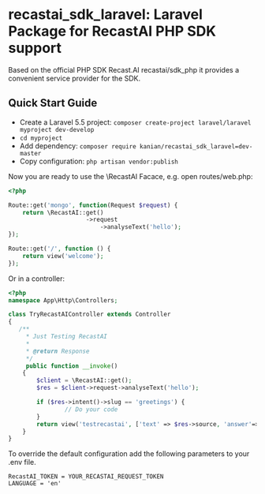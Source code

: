 # recastai_sdk_laravel: Laravel Package for RecastAI PHP SDK support
Based on the official PHP SDK Recast.AI recastai/sdk_php it provides a convenient service provider for the SDK.


## Quick Start Guide

- Create a Laravel 5.5 project: `composer create-project laravel/laravel myproject dev-develop`
- `cd myproject`
- Add dependency: `composer require kanian/recastai_sdk_laravel=dev-master`
- Copy configuration: `php artisan vendor:publish`

Now you are ready to use the \RecastAI Facace, e.g. open routes/web.php:

``` PHP
<?php

Route::get('mongo', function(Request $request) {
    return \RecastAI::get()
                      ->request
                          ->analyseText('hello');
});

Route::get('/', function () {
    return view('welcome');
});

```

Or in a controller:

``` PHP
<?php
namespace App\Http\Controllers;

class TryRecastAIController extends Controller
{
   /**
     * Just Testing RecastAI
     * 
     * @return Response
     */
     public function __invoke()
    {
        $client = \RecastAI::get();
        $res = $client->request->analyseText('hello');

        if ($res->intent()->slug == 'greetings') {
                // Do your code
        }
        return view('testrecastai', ['text' => $res->source, 'answer'=>"Yello!"]);
    }
}

```

To override the default configuration add the following parameters to your .env file. 

```
RecastAI_TOKEN = YOUR_RECASTAI_REQUEST_TOKEN
LANGUAGE = 'en'
```

